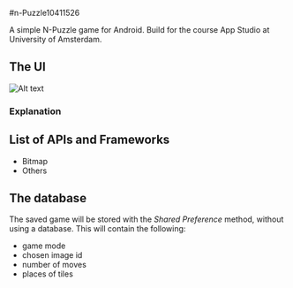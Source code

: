 #n-Puzzle10411526

A simple N-Puzzle game for Android. Build for the course App Studio at University of Amsterdam.

## The UI
![Alt text](http://i.imgur.com/p5UJqy8.png)

### Explanation





## List of APIs and Frameworks
- Bitmap
- Others

## The database
The saved game will be stored with the _Shared Preference_ method, without using a database. This will contain the following:
- game mode
- chosen image id
- number of moves
- places of tiles
